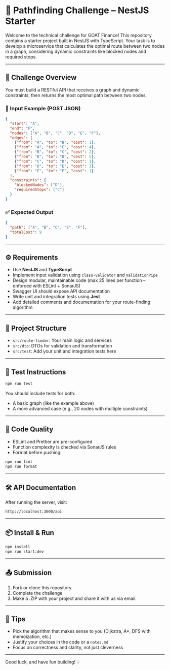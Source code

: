 # 🧠 Pathfinding Challenge – NestJS Starter

Welcome to the technical challenge for GOAT Finance! This repository contains a starter project built in NestJS with TypeScript. Your task is to develop a microservice that calculates the optimal route between two nodes in a graph, considering dynamic constraints like blocked nodes and required stops.

---

## 🚀 Challenge Overview

You must build a RESTful API that receives a graph and dynamic constraints, then returns the most optimal path between two nodes.

### 🔄 Input Example (POST JSON)
```json
{
  "start": "A",
  "end": "F",
  "nodes": ["A", "B", "C", "D", "E", "F"],
  "edges": [
    {"from": "A", "to": "B", "cost": 1},
    {"from": "A", "to": "C", "cost": 4},
    {"from": "B", "to": "C", "cost": 2},
    {"from": "B", "to": "D", "cost": 5},
    {"from": "C", "to": "D", "cost": 1},
    {"from": "D", "to": "E", "cost": 3},
    {"from": "E", "to": "F", "cost": 1}
  ],
  "constraints": {
    "blockedNodes": ["D"],
    "requiredStops": ["C"]
  }
}
```

### ✅ Expected Output
```json
{
  "path": ["A", "B", "C", "E", "F"],
  "totalCost": 9
}
```

---

## ⚙️ Requirements

- Use **NestJS** and **TypeScript**
- Implement input validation using `class-validator` and `ValidationPipe`
- Design modular, maintainable code (max 25 lines per function – enforced with ESLint + SonarJS)
- Swagger UI should expose API documentation
- Write unit and integration tests using **Jest**
- Add detailed comments and documentation for your route-finding algorithm

---

## 📁 Project Structure

- `src/route-finder`: Your main logic and services
- `src/dto`: DTOs for validation and transformation
- `src/test`: Add your unit and integration tests here

---

## 🧪 Test Instructions

```bash
npm run test
```

You should include tests for both:
- A basic graph (like the example above)
- A more advanced case (e.g., 20 nodes with multiple constraints)

---

## 🧼 Code Quality

- ESLint and Prettier are pre-configured
- Function complexity is checked via SonarJS rules
- Format before pushing:

```bash
npm run lint
npm run format
```

---

## 🛠 API Documentation

After running the server, visit:

```
http://localhost:3000/api
```

---

## 📦 Install & Run

```bash
npm install
npm run start:dev
```

---

## 📤 Submission

1. Fork or clone this repository
2. Complete the challenge
3. Make a .ZIP with your project and share it with us via email.

---

## 🧠 Tips

- Pick the algorithm that makes sense to you (Dijkstra, A*, DFS with memoization, etc.)
- Justify your choices in the code or a `notes.md`
- Focus on correctness and clarity, not just cleverness

---

Good luck, and have fun building! 💡
